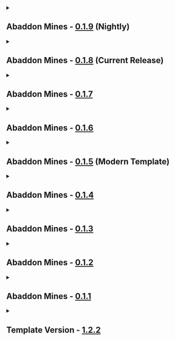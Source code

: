 <details close>
<summary><h2>
  Abaddon Mines - <a href="">0.1.9</a> (Nightly)
</h2></summary><br>

- Additions
  - Mods
    - Create Better FPS - [1.1.1](https://www.curseforge.com/minecraft/mc-mods/create-better-fps/files/6716449)
    - Create: Aquatic Ambitions - [2.0.1](https://www.curseforge.com/minecraft/mc-mods/create-aquatic-ambitions/files/6832241)
    - Tinkers Construct - [3.10.2.92](https://www.curseforge.com/minecraft/mc-mods/tinkers-construct/files/6777068) + Mantle - [1.11.79](https://www.curseforge.com/minecraft/mc-mods/mantle/files/6819217)
  - Resourcepacks / Shaderpacks
    - none
- Updates
  - Modpack
    - Journey's Gate - [1.1.5](https://github.com/Apollonu/Abaddon-Vanilla/blob/main/CHANGELOG.md) -> [1.1.6](https://github.com/Apollonu/Abaddon-Vanilla/blob/main/CHANGELOG.md)
  - Mods
    - BaguetteLib - [1.0.0](https://www.curseforge.com/minecraft/mc-mods/baguettelib/files/6523425) -> [1.1.0](https://www.curseforge.com/minecraft/mc-mods/baguettelib/files/6909482)
    - Create Crafts & Additions - [1.3.1](https://www.curseforge.com/minecraft/mc-mods/createaddition/files/6306951) -> [1.3.2](https://www.curseforge.com/minecraft/mc-mods/createaddition/files/6901922)
    - Create Mechanical Extruder - [1.6.10](https://www.curseforge.com/minecraft/mc-mods/create-mechanical-extruder/files/6657454) -> [1.6.11](https://www.curseforge.com/minecraft/mc-mods/create-mechanical-extruder/files/6944732)
    - Create Picky Wheels - [6.0.0-1](https://www.curseforge.com/minecraft/mc-mods/create-picky-waterwheels/files/6254312) -> [6.0.6-2](https://www.curseforge.com/minecraft/mc-mods/create-picky-waterwheels/files/6932328)
    - GeckoLib - [4.7.3](https://www.curseforge.com/minecraft/mc-mods/geckolib/files/6789487) -> [4.7.4](https://www.curseforge.com/minecraft/mc-mods/geckolib/files/6920925)
    - Gravestone Mod - [1.0.32](https://www.curseforge.com/minecraft/mc-mods/gravestone-mod/files/6740170) -> [1.0.33](https://www.curseforge.com/minecraft/mc-mods/gravestone-mod/files/6930821)
    - InsaneLib - [1.21.17](https://www.curseforge.com/minecraft/mc-mods/insanelib/files/6858532) -> [1.21.20](https://www.curseforge.com/minecraft/mc-mods/insanelib/files/6927148)
    - Just Enough Mekanism Multiblocks - [4.10.0](https://www.curseforge.com/minecraft/mc-mods/just-enough-mekanism-multiblocks/files/6170219) -> [4.12.0](https://www.curseforge.com/minecraft/mc-mods/just-enough-mekanism-multiblocks/files/6972923)
    - Lychee Tweaker - [5.1.20](https://www.curseforge.com/minecraft/mc-mods/lychee/files/6841382) -> [5.1.21](https://www.curseforge.com/minecraft/mc-mods/lychee/files/6899773)
    - Mobs Properties Randomness - [5.0.12](https://www.curseforge.com/minecraft/mc-mods/mobs-properties-randomness/files/6845995) -> [5.0.13](https://www.curseforge.com/minecraft/mc-mods/mobs-properties-randomness/files/6915443)
    - Oh The Biomes We've Gone - [1.6.3](https://www.curseforge.com/minecraft/mc-mods/oh-the-biomes-weve-gone/files/6817611) -> [1.6.5](https://www.curseforge.com/minecraft/mc-mods/oh-the-biomes-weve-gone/files/6943503)
    - Oreganized - [4.2.2](https://www.curseforge.com/minecraft/mc-mods/oreganized/files/6821455) -> [4.2.4](https://www.curseforge.com/minecraft/mc-mods/oreganized/files/6968419)
  - Configs
    - [Block Swap](https://www.curseforge.com/minecraft/mc-mods/block-swap)
    - [Cave Dust](https://www.curseforge.com/minecraft/mc-mods/cave-dust) (Depth)
    - [Create](https://www.curseforge.com/minecraft/mc-mods/create) (Conveyor Length)
    - [Create Picky Wheels](https://www.curseforge.com/minecraft/mc-mods/create-picky-waterwheels)
    - [Enhanced AI](https://www.curseforge.com/minecraft/mc-mods/enhanced-ai) (Creeper, Miner, Other QoL & Balancing)
    - [Global GameRules](https://www.curseforge.com/minecraft/mc-mods/global-gamerules)
    - [KubeJS](https://www.curseforge.com/minecraft/mc-mods/kubejs) (Missing Mod Icons, Progression (Alot), Silent Removed, Stronghold on Moon, Tinkers, Unification, World Generation Reduced to -160)
  - Resourcepacks / Shaderpacks
    - none
- Fixes
  - none
- Reverts / Removals
  - Reverts
    - none
  - Removals
    - [Carry On](https://www.curseforge.com/minecraft/mc-mods/carry-on) Config
    - [Silent Gear](https://www.curseforge.com/minecraft/mc-mods/silent-gear) + Config + [Silent Lib](https://www.curseforge.com/minecraft/mc-mods/silent-lib)
</details>

<details close>
<summary><h2>
  Abaddon Mines - <a href="https://www.curseforge.com/minecraft/modpacks/abaddon-mines/files/6867995">0.1.8</a> (Current Release)
</h2></summary><br>

- Additions
  - Mods
    - Mekanism: Tools - [10.4.16.80](https://www.curseforge.com/minecraft/mc-mods/mekanism-tools/files/6552915)
  - Resourcepacks / Shaderpacks
    - none
- Updates
  - Modpack
    - Journey's Gate - [1.1.4](https://github.com/Apollonu/Abaddon-Vanilla/blob/main/CHANGELOG.md) -> [1.1.5](https://github.com/Apollonu/Abaddon-Vanilla/blob/main/CHANGELOG.md)
  - Mods
    - CobbleGen - [5.4.5](https://www.curseforge.com/minecraft/mc-mods/cobblegen/files/6600688) -> [5.4.6](https://www.curseforge.com/minecraft/mc-mods/cobblegen/files/6767399)
    - Create Low-Heated - [3.0.0](https://www.curseforge.com/minecraft/mc-mods/create-low-heated/files/6282998) -> [4.0.0](https://www.curseforge.com/minecraft/mc-mods/create-low-heated/files/6789818)
    - Create: The Factory Must Grow - [1.0.1b](https://www.curseforge.com/minecraft/mc-mods/create-industry/files/6729106) -> [1.0.2c](https://www.curseforge.com/minecraft/mc-mods/create-industry/files/6816350)
    - Create: Vintage - [1.2.6](https://www.curseforge.com/minecraft/mc-mods/create-vintage-unofficial-port/files/6713730) -> [1.3.0](https://www.curseforge.com/minecraft/mc-mods/create-vintage-unofficial-port/files/6809097)
    - Enhanced AI - [2.6.8](https://www.curseforge.com/minecraft/mc-mods/enhanced-ai/files/6708316) -> [2.7.1](https://www.curseforge.com/minecraft/mc-mods/enhanced-ai/files/6831339)
    - GeckoLib - [4.7.2](https://www.curseforge.com/minecraft/mc-mods/geckolib/files/6658942) -> [4.7.3](https://www.curseforge.com/minecraft/mc-mods/geckolib/files/6789487)
    - InsaneLib - [1.21.14](https://www.curseforge.com/minecraft/mc-mods/insanelib/files/6751966) -> [1.21.17](https://www.curseforge.com/minecraft/mc-mods/insanelib/files/6858532)
    - Lychee Tweaker - [5.1.19](https://www.curseforge.com/minecraft/mc-mods/lychee/files/6291293) -> [5.1.20](https://www.curseforge.com/minecraft/mc-mods/lychee/files/6841382)
    - Map Atlases - [6.0.16](https://www.curseforge.com/minecraft/mc-mods/map-atlases-forge/files/6425194) -> [6.0.17](https://www.curseforge.com/minecraft/mc-mods/map-atlases-forge/files/6807697)
    - Mobs Properties Randomness - [5.0.6](https://www.curseforge.com/minecraft/mc-mods/mobs-properties-randomness/files/6747502) -> [5.0.12](https://www.curseforge.com/minecraft/mc-mods/mobs-properties-randomness/files/6845995)
    - Oh The Biomes We've Gone - [1.6.2](https://www.curseforge.com/minecraft/mc-mods/oh-the-biomes-weve-gone/files/6706622) -> [1.6.3](https://www.curseforge.com/minecraft/mc-mods/oh-the-biomes-weve-gone/files/6817611)
    - Oreganized - [4.1.1](https://www.curseforge.com/minecraft/mc-mods/oreganized/files/6661380) -> [4.2.2](https://www.curseforge.com/minecraft/mc-mods/oreganized/files/6821455)
  - Configs
    - [Enhanced AI](https://www.curseforge.com/minecraft/mc-mods/enhanced-ai) (Update)
    - [Harvest Level Tweaker](https://www.curseforge.com/minecraft/mc-mods/harvest-level-tweaker) (Bronze, Osmium)
    - [KubeJS](https://www.curseforge.com/minecraft/mc-mods/kubejs) (data/oreganized, mining levels, hltweaker lang)
  - Resourcepacks / Shaderpacks
    - none
- Fixes
  - none
- Reverts / Removals
  - Reverts
    - none
  - Removals
    - [Tectonic](https://www.curseforge.com/minecraft/mc-mods/tectonic)
</details>

<details close>
<summary><h2>
  Abaddon Mines - <a href="">0.1.7</a>
</h2></summary><br>

- Additions
  - Mods
    - none
  - Resourcepacks / Shaderpacks
    - none
- Updates
  - Modpack
    - Journey's Gate - [1.1.3](https://github.com/Apollonu/Abaddon-Vanilla/blob/main/CHANGELOG.md) -> [1.1.4](https://github.com/Apollonu/Abaddon-Vanilla/blob/main/CHANGELOG.md)
  - Mods
    - none
  - Configs
    - none
  - Resourcepacks / Shaderpacks
    - none
- Fixes
  - none
- Reverts / Removals
  - Reverts
    - none
  - Removals
    - none
</details>

<details close>
<summary><h2>
  Abaddon Mines - <a href="https://www.curseforge.com/minecraft/modpacks/abaddon-mines/files/6756741">0.1.6</a>
</h2></summary><br>

- Additions
  - Mods
    - Ad Astra - [1.15.20](https://www.curseforge.com/minecraft/mc-mods/ad-astra/files/6262032) + Resourceful Lib - [2.1.29](https://www.curseforge.com/minecraft/mc-mods/resourceful-lib/files/5659871)
    - CobbleGen - [5.4.5](https://www.curseforge.com/minecraft/mc-mods/cobblegen/files/6600688)
    - Create: Ad Astra Compatibility - [1.0.0](https://www.curseforge.com/minecraft/mc-mods/create-ad-astra-compatibility/files/5252441)
    - KubeJS Mekanism - [2001.1.5.1-build.2](https://www.curseforge.com/minecraft/mc-mods/kubejs-mekanism-unofficial/files/5532573)
    - KubeJS Thermal - [2001.1.10-build.2](https://www.curseforge.com/minecraft/mc-mods/kubejs-thermal/files/5002992)
    - Mekanism: Ad Astra Ores - [1.1.0](https://www.curseforge.com/minecraft/mc-mods/mekanism-ad-astra-ores/files/6223395)
    - Thermal And Space - [1.0.3](https://www.curseforge.com/minecraft/mc-mods/thermal-and-space/files/5420535)
    - Thermal Expansion - [11.0.1.29](https://www.curseforge.com/minecraft/mc-mods/thermal-expansion/files/5372749) + Thermal Foundation - [11.0.6.70](https://www.curseforge.com/minecraft/mc-mods/thermal-foundation/files/5443583) + CoFH Core - [11.0.2.56](https://www.curseforge.com/minecraft/mc-mods/cofh-core/files/5374122)
  - Resourcepacks / Shaderpacks
    - none
- Updates
  - Modpack
    - Journey's Gate - [1.1.2](https://github.com/Apollonu/Abaddon-Vanilla/blob/main/CHANGELOG.md) -> [1.1.3](https://github.com/Apollonu/Abaddon-Vanilla/blob/main/CHANGELOG.md)
  - Mods
    - Abridged - [1.1.1](https://www.curseforge.com/minecraft/mc-mods/abridged/files/4985756) -> [2.0.0](https://www.curseforge.com/minecraft/mc-mods/abridged/files/6745463)
    - CorgiLib - [4.0.3.3](https://www.curseforge.com/minecraft/mc-mods/corgilib/files/6002849) -> [4.0.3.4](https://www.curseforge.com/minecraft/mc-mods/corgilib/files/6616784)
    - Create - [6.0.4](https://www.curseforge.com/minecraft/mc-mods/create/files/6323270) -> [6.0.6](https://www.curseforge.com/minecraft/mc-mods/create/files/6641603)
    - Create Mechanical Extruder - [1.6.9](https://www.curseforge.com/minecraft/mc-mods/create-mechanical-extruder/files/6436744) -> [1.6.10](https://www.curseforge.com/minecraft/mc-mods/create-mechanical-extruder/files/6657454)
    - Create: The Factory Must Grow - [0.9.3b](https://www.curseforge.com/minecraft/mc-mods/create-industry/files/6255138) -> [1.0.1b](https://www.curseforge.com/minecraft/mc-mods/create-industry/files/6729106)
    - Create: Vintage - [1.1.0](https://www.curseforge.com/minecraft/mc-mods/create-vintage-unofficial-port/files/6438729) -> [1.2.6](https://www.curseforge.com/minecraft/mc-mods/create-vintage-unofficial-port/files/6713730)
    - Deeper Oceans - [1.0.1a](https://www.curseforge.com/minecraft/mc-mods/deeper-oceans/files/4573339) -> [2.0.0](https://www.curseforge.com/minecraft/mc-mods/deeper-oceans/files/6668834)
    - Elysium API - [1.1.0](https://www.curseforge.com/minecraft/mc-mods/elysium-api/files/6376984) -> [1.1.3](https://www.curseforge.com/minecraft/mc-mods/elysium-api/files/6589093)
    - Engineered Schematics - [1.2.2](https://www.curseforge.com/minecraft/mc-mods/engineered-schematics/files/6338665) -> [1.2.3](https://www.curseforge.com/minecraft/mc-mods/engineered-schematics/files/6560826)
    - Enhanced AI - [2.6.0](https://www.curseforge.com/minecraft/mc-mods/enhanced-ai/files/6482844) -> [2.6.8](https://www.curseforge.com/minecraft/mc-mods/enhanced-ai/files/6708316)
    - GeckoLib - [4.7.1.2](https://www.curseforge.com/minecraft/mc-mods/geckolib/files/6333474) -> [4.7.2](https://www.curseforge.com/minecraft/mc-mods/geckolib/files/6658942)
    - Gravestone Curios API Compat - [2.1.0](https://www.curseforge.com/minecraft/mc-mods/gravestone-x-curios-api-compat/files/6201439) -> [3.0.0](https://www.curseforge.com/minecraft/mc-mods/gravestone-x-curios-api-compat/files/6544424)
    - Gravestone Mod - [1.0.24](https://www.curseforge.com/minecraft/mc-mods/gravestone-mod/files/5794082) -> [1.0.32](https://www.curseforge.com/minecraft/mc-mods/gravestone-mod/files/6740170)
    - Harvest Level Tweaker - [1.3.0](https://www.curseforge.com/minecraft/mc-mods/harvest-level-tweaker/files/5760642) -> [1.4.0](https://www.curseforge.com/minecraft/mc-mods/harvest-level-tweaker/files/6461992)
    - Industrial Foregoing - [3.5.19](https://www.curseforge.com/minecraft/mc-mods/industrial-foregoing/files/5474059) -> [3.5.20](https://www.curseforge.com/minecraft/mc-mods/industrial-foregoing/files/6626653)
    - InsaneLib - [1.19.0](https://www.curseforge.com/minecraft/mc-mods/insanelib/files/6362613) -> [1.21.14](https://www.curseforge.com/minecraft/mc-mods/insanelib/files/6751966)
    - Jaden's Nether Expansion - [2.3.2](https://www.curseforge.com/minecraft/mc-mods/jadens-nether-expansion/files/6388893) -> [2.3.5](https://www.curseforge.com/minecraft/mc-mods/jadens-nether-expansion/files/6729020)
    - Mekanism - [10.4.15.75](https://www.curseforge.com/minecraft/mc-mods/mekanism/files/6258796) -> [10.4.16.80](https://www.curseforge.com/minecraft/mc-mods/mekanism/files/6552911)
    - Mekanism: Generators - [10.4.15.75](https://www.curseforge.com/minecraft/mc-mods/mekanism-generators/files/6258799) -> [10.4.16.80](https://www.curseforge.com/minecraft/mc-mods/mekanism-generators/files/6552914)
    - Mobs Properties Randomness - [4.10.16](https://www.curseforge.com/minecraft/mc-mods/mobs-properties-randomness/files/6334820) -> [5.0.6-alpha](https://www.curseforge.com/minecraft/mc-mods/mobs-properties-randomness/files/6747502)
    - Oh The Biomes We've Gone - [1.5.11](https://www.curseforge.com/minecraft/mc-mods/oh-the-biomes-weve-gone/files/6416899) -> [1.6.2](https://www.curseforge.com/minecraft/mc-mods/oh-the-biomes-weve-gone/files/6706622)
    - Oh The Trees You'll Grow - [1.3.9](https://www.curseforge.com/minecraft/mc-mods/oh-the-trees-youll-grow/files/6479077) -> [1.3.13](https://www.curseforge.com/minecraft/mc-mods/oh-the-trees-youll-grow/files/6608610)
    - Oreganized - [3.1.4](https://www.curseforge.com/minecraft/mc-mods/oreganized/files/6276242) -> [4.1.1](https://www.curseforge.com/minecraft/mc-mods/oreganized/files/6661380)
  - Configs
    - [Ad Astra](https://www.curseforge.com/minecraft/mc-mods/ad-astra) (Energy & Oxygen Anchor)
    - [Block Swap](https://www.curseforge.com/minecraft/mc-mods/block-swap) (Create, Mekanism)
    - [Cave Dust](https://www.curseforge.com/minecraft/mc-mods/cave-dust)
    - [CobbleGen](https://www.curseforge.com/minecraft/mc-mods/cobblegen)
    - [Curios API](https://www.curseforge.com/minecraft/mc-mods/curios)
    - [Enhanced AI](https://www.curseforge.com/minecraft/mc-mods/enhanced-ai) (Flee & Hostile Chance)
    - [Harvest Level Tweaker](https://www.curseforge.com/minecraft/mc-mods/harvest-level-tweaker)
    - [Immersive Engineering](https://www.curseforge.com/minecraft/mc-mods/immersive-engineering) (Disabled Silver, Lead, Nickel)
    - [KubeJS](https://www.curseforge.com/minecraft/mc-mods/kubejs) (assets, data, server_events, startup_scripts)
    - [Mekanism](https://www.curseforge.com/minecraft/mc-mods/mekanism) (Tin Disabled)
    - [PneumaticCraft: Repressurized](https://www.curseforge.com/minecraft/mc-mods/pneumaticcraft-repressurized) (PneumaticArmorHUDLayout)
    - [Sparse Sructures](https://www.curseforge.com/minecraft/mc-mods/ssr) (Abridged)
    - [Thermal](https://www.curseforge.com/minecraft/mc-mods/thermal-foundation) (Disabled Lead)
    - [Vintage](https://www.curseforge.com/minecraft/mc-mods/create-vintage-unofficial-port) (Config Button)
  - Resourcepacks / Shaderpacks
    - none
- Fixes
  - none
- Reverts / Removals
  - Reverts
    - [Tectonic](https://www.curseforge.com/minecraft/mc-mods/tectonic) (Enabled)
  - Removals
    - [KubeJS TFMG](https://www.curseforge.com/minecraft/mc-mods/kubejs-tfmg)
    - [Create: Vintage Improvements](https://www.curseforge.com/minecraft/mc-mods/create-vintage-improvements) Config
    - [TerraBlenderFix](https://www.curseforge.com/minecraft/mc-mods/terrablenderfix)
    - [William Wythers Overhauled Overworld](https://www.curseforge.com/minecraft/mc-mods/william-wythers-overhauled-overworld)
</details>

<details close>
<summary><h2>
  Abaddon Mines - <a href="">0.1.5</a> (Modern Template)
</h2></summary><br>

- Additions
  - Mods
    - Backpacked - [3.0.0-beta.9](https://www.curseforge.com/minecraft/mc-mods/backpacked/files/5813547)
    - [Create: Vintage - 1.1.0](https://www.curseforge.com/minecraft/mc-mods/create-vintage-unofficial-port/files/6438729)
    - Jaden's Nether Expansion - [2.3.2](https://www.curseforge.com/minecraft/mc-mods/jadens-nether-expansion/files/6388893) + Elysium API - [1.1.0](https://www.curseforge.com/minecraft/mc-mods/elysium-api/files/6376984)
  - Resourcepacks / Shaderpacks
    - none
- Updates
  - Modpack
    - Journey's Gate - [1.1.1](https://github.com/Apollonu/Abaddon-Vanilla/blob/main/CHANGELOG.md) -> [1.1.2](https://github.com/Apollonu/Abaddon-Vanilla/blob/main/CHANGELOG.md)
  - Mods
    - Blueprint - [7.1.2](https://www.curseforge.com/minecraft/mc-mods/blueprint/files/6267669) -> [7.1.3](https://www.curseforge.com/minecraft/mc-mods/blueprint/files/6408581)
    - Create - [0.5.1j](https://www.curseforge.com/minecraft/mc-mods/create/files/5838779) -> [6.0.4](https://www.curseforge.com/minecraft/mc-mods/create/files/6323270)
    - Create Crafts & Additions - [1.2.5](https://www.curseforge.com/minecraft/mc-mods/createaddition/files/6084982) -> [1.3.1](https://www.curseforge.com/minecraft/mc-mods/createaddition/files/6306951)
    - Create Low-Heated - [0.5.1.f-i](https://www.curseforge.com/minecraft/mc-mods/create-low-heated/files/5393309) -> [6.0.2-3](https://www.curseforge.com/minecraft/mc-mods/create-low-heated/files/6282998)
    - Create Mechanical Extruder - [1.6.3](https://www.curseforge.com/minecraft/mc-mods/create-mechanical-extruder/files/5843880) -> [1.6.9](https://www.curseforge.com/minecraft/mc-mods/create-mechanical-extruder/files/6436744)
    - Create Picky Wheels - [0.5.1f-c](https://www.curseforge.com/minecraft/mc-mods/create-picky-waterwheels/files/5201809) -> [6.0.0-1](https://www.curseforge.com/minecraft/mc-mods/create-picky-waterwheels/files/6254312)
    - Create: New Age - [1.1.2](https://www.curseforge.com/minecraft/mc-mods/create-new-age/files/5080957) -> [1.1.4](https://www.curseforge.com/minecraft/mc-mods/create-new-age/files/6482827)
    - Curios API - [5.12.1](https://www.curseforge.com/minecraft/mc-mods/curios/files/6238756) -> [5.14.1](https://www.curseforge.com/minecraft/mc-mods/curios/files/6418456)
    - Engineered Schematics - [1.1.1](https://www.curseforge.com/minecraft/mc-mods/engineered-schematics/files/6293337) -> [1.2.2](https://www.curseforge.com/minecraft/mc-mods/engineered-schematics/files/6338665)
    - Enhanced AI - [2.5.8](https://www.curseforge.com/minecraft/mc-mods/enhanced-ai/files/6301456) -> [2.6.0](https://www.curseforge.com/minecraft/mc-mods/enhanced-ai/files/6482844)
    - GeckoLib - [4.7.0](https://www.curseforge.com/minecraft/mc-mods/geckolib/files/6027567) -> [4.7.1.2](https://www.curseforge.com/minecraft/mc-mods/geckolib/files/6333474)
    - InsaneLib - [1.18.3](https://www.curseforge.com/minecraft/mc-mods/insanelib/files/6224822) -> [1.19.0](https://www.curseforge.com/minecraft/mc-mods/insanelib/files/6362613)
    - KubeJS Create - [2001.2.5-build.2](https://www.curseforge.com/minecraft/mc-mods/kubejs-create/files/4884096) -> [2001.3.0-build.8](https://www.curseforge.com/minecraft/mc-mods/kubejs-create/files/6265498)
    - LootJS - [2.12.0](https://www.curseforge.com/minecraft/mc-mods/lootjs/files/5404565) -> [2.13.0](https://www.curseforge.com/minecraft/mc-mods/lootjs/files/6508899)
    - Lychee - [5.1.18](https://www.curseforge.com/minecraft/mc-mods/lychee/files/6266223) -> [5.1.19](https://www.curseforge.com/minecraft/mc-mods/lychee/files/6291293)
    - Map Atlases - [6.0.15](https://www.curseforge.com/minecraft/mc-mods/map-atlases-forge/files/6301932) -> [6.0.16](https://www.curseforge.com/minecraft/mc-mods/map-atlases-forge/files/6425194)
    - Mobs Properties Randomness - [4.10.15](https://www.curseforge.com/minecraft/mc-mods/mobs-properties-randomness/files/6192224) -> [4.10.16](https://www.curseforge.com/minecraft/mc-mods/mobs-properties-randomness/files/6334820)
    - More Mekanism Processing - [4.2.0](https://www.curseforge.com/minecraft/mc-mods/more-mekanism-processing/files/5932752) -> [4.3.0](https://www.curseforge.com/minecraft/mc-mods/more-mekanism-processing/files/6413517)
    - Oh The Biomes We've Gone - [1.5.8](https://www.curseforge.com/minecraft/mc-mods/oh-the-biomes-weve-gone/files/6263908) -> [1.5.11](https://www.curseforge.com/minecraft/mc-mods/oh-the-biomes-weve-gone/files/6416899)
    - Oh The Trees You'll Grow - [1.3.6](https://www.curseforge.com/minecraft/mc-mods/oh-the-trees-youll-grow/files/6294236) -> [1.3.9](https://www.curseforge.com/minecraft/mc-mods/oh-the-trees-youll-grow/files/6479077)
    - Oreganized - [3.1.2](https://www.curseforge.com/minecraft/mc-mods/oreganized/files/5890510) -> [3.1.4](https://www.curseforge.com/minecraft/mc-mods/oreganized/files/6276242)
  - Configs
    - [Backpacked](https://www.curseforge.com/minecraft/mc-mods/backpacked)
    - [Enhanced AI](https://www.curseforge.com/minecraft/mc-mods/enhanced-ai) (Balancing)
    - [Immersive Engineering](https://www.curseforge.com/minecraft/mc-mods/immersive-engineering) (Console Spam)
    - [KubeJS](https://www.curseforge.com/minecraft/mc-mods/kubejs) (Major Changes)
    - [Map Atlases](https://www.curseforge.com/minecraft/mc-mods/map-atlases-forge) (Y-Axis)
    - [No Tree Punching](https://www.curseforge.com/minecraft/mc-mods/no-tree-punching) (Nerfed Original Knapping)
    - [Silent Gear](https://www.curseforge.com/minecraft/mc-mods/silent-gear) (Removed Conversions)
  - Resourcepacks / Shaderpacks
    - none
- Fixes
  - none
- Reverts / Removals
  - Reverts
    - none
  - Removals
    - [Compressed Creativity](https://www.curseforge.com/minecraft/mc-mods/compressedcreativity)
    - [Create: Vintage Improvements](https://www.curseforge.com/minecraft/mc-mods/create-vintage-improvements)
    - [Oculus Flywheel Compat](https://www.curseforge.com/minecraft/mc-mods/iris-flywheel-compat)
    - [Tectonic](https://www.curseforge.com/minecraft/mc-mods/tectonic) (Disabled)
    - [William Wythers Overhauled Overworld](https://www.curseforge.com/minecraft/mc-mods/william-wythers-overhauled-overworld) (Disabled)
</details>

<details close>
<summary><h2>
  Abaddon Mines - <a href="">0.1.4</a>
</h2></summary><br>

- Additions
  - Mods
    - Create Mechanical Extruder - [1.6.3](https://www.curseforge.com/minecraft/mc-mods/create-mechanical-extruder/files/5843880)
    - Engineered Schematics - [1.1.1](https://www.curseforge.com/minecraft/mc-mods/engineered-schematics/files/6293337)
    - Industrial Foregoing - [3.5.19](https://www.curseforge.com/minecraft/mc-mods/industrial-foregoing/files/5474059) + Titanium - [3.8.32](https://www.curseforge.com/minecraft/mc-mods/titanium/files/5468426)
    - Just Enough Mekanism Multiblocks - [4.10.0](https://www.curseforge.com/minecraft/mc-mods/just-enough-mekanism-multiblocks/files/6170219)
    - KJS Industrial Foregoing - [1.0.0](https://github.com/BobVarioa/kjsindustrialforegoing) (Nightly)
    - KubeJS Immersive Engineering - [2001.1.5.19](https://www.curseforge.com/minecraft/mc-mods/kubejs-immersive-engineering-unofficial/files/5910414)
    - KubeJS TFMG - [1.2.0](https://www.curseforge.com/minecraft/mc-mods/kubejs-tfmg/files/5991318)
    - LootJS - [2.12.0](https://www.curseforge.com/minecraft/mc-mods/lootjs/files/5404565)
    - Map Atlases - [6.0.15](https://www.curseforge.com/minecraft/mc-mods/map-atlases-forge/files/6301932)
  - Resourcepacks / Shaderpacks
    - none
- Updates
  - Modpack
    - Journey's Gate - [1.1.1](https://github.com/Apollonu/Abaddon-Vanilla/blob/main/CHANGELOG.md)
  - Mods
    - Blueprint - [7.1.2](https://www.curseforge.com/minecraft/mc-mods/blueprint/files/6267669)
    - Curios API - [5.12.1](https://www.curseforge.com/minecraft/mc-mods/curios/files/6238756)
    - Enhanced AI - [2.5.8](https://www.curseforge.com/minecraft/mc-mods/enhanced-ai/files/6708316)
    - Farmer's Delight - [1.2.7](https://www.curseforge.com/minecraft/mc-mods/farmers-delight/files/6154802)
    - Gravestone Curios API Compat - [2.1.0](https://www.curseforge.com/minecraft/mc-mods/gravestone-x-curios-api-compat/files/6201439)
    - InsaneLib - [1.18.3](https://www.curseforge.com/minecraft/mc-mods/insanelib/files/6224822)
    - Lychee - [5.1.18](https://www.curseforge.com/minecraft/mc-mods/lychee/files/6266223)
    - Mekanism - [10.4.15.75](https://www.curseforge.com/minecraft/mc-mods/mekanism/files/6258796)
    - Mekanism Generators [10.4.15.75](https://www.curseforge.com/minecraft/mc-mods/mekanism-generators/files/6258799)
    - Mobs Properties Randomness - [4.10.15](https://www.curseforge.com/minecraft/mc-mods/mobs-properties-randomness/files/6192224)
    - Oh The Biomes We've Gone - [1.5.8](https://www.curseforge.com/minecraft/mc-mods/oh-the-biomes-weve-gone/files/6263908)
    - Oh The Trees You'll Grow - [1.3.6](https://www.curseforge.com/minecraft/mc-mods/oh-the-trees-youll-grow/files/6294236)
    - Patchouli - [84.1.0](https://www.curseforge.com/minecraft/mc-mods/patchouli/files/6164575)
    - TerraBlender - [3.0.1.10](https://www.curseforge.com/minecraft/mc-mods/terrablender/files/6290448)
  - Configs
    - [Block Swap](https://www.curseforge.com/minecraft/mc-mods/block-swap)
    - [Carry On](https://www.curseforge.com/minecraft/mc-mods/carry-on)
    - [Create Mechanical Extruder](https://www.curseforge.com/minecraft/mc-mods/create-mechanical-extruder)
    - [Create: Vintage Improvements](https://www.curseforge.com/minecraft/mc-mods/create-vintage-improvements)
    - Curios API
    - [Harvest Level Tweaker](https://www.curseforge.com/minecraft/mc-mods/harvest-level-tweaker)
    - [KubeJS](https://www.curseforge.com/minecraft/mc-mods/kubejs) (Harvest Levels)
    - [Map Atlases](https://www.curseforge.com/minecraft/mc-mods/map-atlases-forge)
    - [No Tree Punching](https://www.curseforge.com/minecraft/mc-mods/no-tree-punching)
    - [Title Screen Mobs](https://www.curseforge.com/minecraft/mc-mods/title-screen-mobs)
  - Resourcepacks / Shaderpacks
    - none
- Fixes
  - Unification
- Reverts / Removals
  - Reverts
    - none
  - Removals
    - none
</details>


<details close>
<summary><h2>
  Abaddon Mines - <a href="https://www.curseforge.com/minecraft/modpacks/abaddon-mines/files/6214238">0.1.3</a>
</h2></summary><br>

- Additions
  - Mods
    - [Block Swap](https://www.curseforge.com/minecraft/mc-mods/block-swap)
    - [Create: New Age](https://www.curseforge.com/minecraft/mc-mods/create-new-age) + [Botarium](https://www.curseforge.com/minecraft/mc-mods/botarium)
    - [Create: The Factory Must Grow](https://www.curseforge.com/minecraft/mc-mods/create-industry)
    - [Gravestone Curios API Compat](https://www.curseforge.com/minecraft/mc-mods/gravestone-x-curios-api-compat) + [Curios API](https://www.curseforge.com/minecraft/mc-mods/curios)
    - [GraveStone Mod](https://www.curseforge.com/minecraft/mc-mods/gravestone-mod)
    - [Immersive Engineering](https://www.curseforge.com/minecraft/mc-mods/immersive-engineering)
    - [Just Enough Immersive Multiblocks](https://www.curseforge.com/minecraft/mc-mods/just-enough-immersive-multiblocks)
    - [Mekanism Generators](https://www.curseforge.com/minecraft/mc-mods/mekanism-generators)
    - [Oreganzied](https://www.curseforge.com/minecraft/mc-mods/oreganized) + [Blueprint](https://www.curseforge.com/minecraft/mc-mods/blueprint)
    - [Silent Gear](https://www.curseforge.com/minecraft/mc-mods/silent-gear) + [Silent Lib](https://www.curseforge.com/minecraft/mc-mods/silent-lib)
    - [TerraBlenderFix](https://www.curseforge.com/minecraft/mc-mods/terrablenderfix)
    - [William Wythers' Overhauled Overworld](https://www.curseforge.com/minecraft/mc-mods/william-wythers-overhauled-overworld)
  - Resourcepacks / Shaderpacks
    - none
- Updates
  - Modpack
    - Journey's Gate - [1.1.0](https://github.com/Apollonu/Abaddon-Vanilla/blob/main/CHANGELOG.md)
  - Mods
    - Oh The Biomes We've Gone
  - Configs
    - [Block Swap](https://www.curseforge.com/minecraft/mc-mods/block-swap) (TFMG)
    - [Curios API](https://www.curseforge.com/minecraft/mc-mods/curios)
    - [Enhanced AI](https://www.curseforge.com/minecraft/mc-mods/enhanced-ai)
    - [Immersive Engineering](https://www.curseforge.com/minecraft/mc-mods/immersive-engineering)
    - [KubeJS](https://www.curseforge.com/minecraft/mc-mods/kubejs) (Immersive Engineering, Oreganzied, Silent Gear, WWOO)
    - [No Tree Punching](https://www.curseforge.com/minecraft/mc-mods/no-tree-punching)
    - [Silent Gear](https://www.curseforge.com/minecraft/mc-mods/silent-gear)
    - [WF's Cave Overhaul](https://www.curseforge.com/minecraft/mc-mods/wfs-cave-overhaul)
  - Resourcepacks / Shaderpacks
    - none
- Fixes
  - TPS + Worldgen Speed
- Reverts / Removals
  - Reverts
    - none
  - Removals
    - [Tetra](https://www.curseforge.com/minecraft/mc-mods/tetra) + [mutil](https://www.curseforge.com/minecraft/mc-mods/mutil) + [tetracelium](https://www.curseforge.com/minecraft/mc-mods/tetracelium) + [Withering Boon](https://www.curseforge.com/minecraft/mc-mods/tetra-booster-pack)
</details>


<details close>
<summary><h2>
  Abaddon Mines - <a href="https://www.curseforge.com/minecraft/modpacks/abaddon-mines/files/6148451">0.1.2</a>
</h2></summary><br>

- Additions
  - Mods
    - [Enhanced AI](https://www.curseforge.com/minecraft/mc-mods/enhanced-ai) + [InsaneLib](https://www.curseforge.com/minecraft/mc-mods/insanelib)
    - [Farmer's Delight](https://www.curseforge.com/minecraft/mc-mods/farmers-delight)
    - [HardRock Tools & Materials](https://www.curseforge.com/minecraft/mc-mods/hardrock-tools-materials) + [Lychee](https://www.curseforge.com/minecraft/mc-mods/lychee)
    - [Mobs Properties Randomness](https://www.curseforge.com/minecraft/mc-mods/mobs-properties-randomness)
    - [No Tree Punching](https://www.curseforge.com/minecraft/mc-mods/no-tree-punching)
    - [Smarter Farmers](https://www.curseforge.com/minecraft/mc-mods/smarter-farmers-farmers-replant)
    - [Spelunkery](https://www.curseforge.com/minecraft/mc-mods/spelunkery)
  - Resourcepacks / Shaderpacks
    - none
- Updates
  - Modpack
    - Journey's Gate - [1.0.8](https://github.com/Apollonu/Abaddon-Vanilla/blob/main/CHANGELOG.md)
  - Mods
    - [Mekanism](https://www.curseforge.com/minecraft/mc-mods/mekanism)
    - [Oh The Biomes We've Gone](https://www.curseforge.com/minecraft/mc-mods/oh-the-biomes-weve-gone)
    - [PneumaticCraft: Repressurized](https://www.curseforge.com/minecraft/mc-mods/pneumaticcraft-repressurized)
  - Configs
    - [Enhanced AI](https://www.curseforge.com/minecraft/mc-mods/enhanced-ai)
    - [Harvest Level Tweaker](https://www.curseforge.com/minecraft/mc-mods/harvest-level-tweaker)
    - [KubeJS](https://www.curseforge.com/minecraft/mc-mods/kubejs) (en_us, Lychee, Properties Randomness, Tree Punching)
    - [No Tree Punching](https://www.curseforge.com/minecraft/mc-mods/no-tree-punching)
  - Resourcepacks / Shaderpacks
    - none
- Fixes
  - Recipes
- Reverts / Removals
  - Reverts
    - none
  - Removals
    - [Item Obliterator](https://www.curseforge.com/minecraft/mc-mods/item-obliterator)
</details>


<details close>
<summary><h2>
  Abaddon Mines - <a href="https://www.curseforge.com/minecraft/modpacks/abaddon-mines/files/6108585">0.1.1</a>
</h2></summary><br>

- Additions
  - Mods
    - [Compressed Creativity](https://www.curseforge.com/minecraft/mc-mods/compressedcreativity)
    - [Create](https://www.curseforge.com/minecraft/mc-mods/create)
    - [Create Crafts & Additions](https://www.curseforge.com/minecraft/mc-mods/createaddition)
    - [Create Low-Heated](https://www.curseforge.com/minecraft/mc-mods/create-low-heated)
    - [Create Picky Wheels](https://www.curseforge.com/minecraft/mc-mods/create-picky-waterwheels)
    - [Create: Vintage Improvements](https://www.curseforge.com/minecraft/mc-mods/create-vintage-improvements)
    - [Deeper Oceans](https://www.curseforge.com/minecraft/mc-mods/deeper-oceans) (Custom)
    - [Everything Is Copper](https://www.curseforge.com/minecraft/mc-mods/everythingcopper)
    - [Harvest Level Tweaker](https://www.curseforge.com/minecraft/mc-mods/harvest-level-tweaker)
    - [Item Obliterator](https://www.curseforge.com/minecraft/mc-mods/item-obliterator)
    - [KubeJS](https://www.curseforge.com/minecraft/mc-mods/kubejs) + [Rhino](https://www.curseforge.com/minecraft/mc-mods/rhino)
    - [Mekanism](https://www.curseforge.com/minecraft/mc-mods/mekanism)
    - [More Mekanism Processing](https://www.curseforge.com/minecraft/mc-mods/more-mekanism-processing)
    - [Oculus Flywheel Compat](https://www.curseforge.com/minecraft/mc-mods/iris-flywheel-compat)
    - [Oh The Biomes We've Gone](https://www.curseforge.com/minecraft/mc-mods/oh-the-biomes-weve-gone) + [Oh The Trees You'll Gone](https://www.curseforge.com/minecraft/mc-mods/oh-the-trees-youll-grow) + [CorgiLib](https://www.curseforge.com/minecraft/mc-mods/corgilib) + [GeckoLib](https://www.curseforge.com/minecraft/mc-mods/geckolib)
    - [PneumaticCraft: Repressurized](https://www.curseforge.com/minecraft/mc-mods/pneumaticcraft-repressurized) + [Patchouli](https://www.curseforge.com/minecraft/mc-mods/patchouli)
    - [Shattered World Limits](https://www.curseforge.com/minecraft/mc-mods/new-world-height-and-depth) (Custom)
    - [Tectonic](https://www.curseforge.com/minecraft/mc-mods/tectonic) (Custom)
    - [Tetra](https://www.curseforge.com/minecraft/mc-mods/tetra) + [mutil](https://www.curseforge.com/minecraft/mc-mods/mutil)
    - [tetracelium](https://www.curseforge.com/minecraft/mc-mods/tetracelium)
    - [WF's Cave Overhaul](https://www.curseforge.com/minecraft/mc-mods/wfs-cave-overhaul)
    - [Withering Boon](https://www.curseforge.com/minecraft/mc-mods/tetra-booster-pack)
    - [Volcanic Caverns](https://www.curseforge.com/minecraft/mc-mods/volcanic-caverns)
  - Resourcepacks / Shaderpacks
    - none
- Updates
  - Modpack
    - Journey's Gate - [1.0.7](https://github.com/Apollonu/Abaddon-Vanilla/blob/main/CHANGELOG.md)
  - Mods
    - none
  - Configs
    - [Item Obliterator](https://www.curseforge.com/minecraft/mc-mods/item-obliterator)
    - [KubeJS](https://www.curseforge.com/minecraft/mc-mods/kubejs) (Low-Heated. Crafts & Additions, Vintage Improvements, More Mekanism Processing)
    - [WF's Cave Overhaul](https://www.curseforge.com/minecraft/mc-mods/wfs-cave-overhaul)
  - Resourcepacks / Shaderpacks
    - none
- Fixes
  - Crash Upon World Loading
  - Create FPS
  - Unifying Zinc
  - Worldgen
- Reverts / Removals
  - Reverts
    - none
  - Removals
    - [Alex's Caves](https://www.curseforge.com/minecraft/mc-mods/alexs-caves)
    - [More Create Burners](https://www.curseforge.com/minecraft/mc-mods/more-create-burners)
</details>


<details close>
<summary><h2>
  Template Version - <a href="">1.2.2</a>
</h2></summary><br>

- Additions
  - Mods
    - none - 0.0.0
  - Resourcepacks / Shaderpacks
    - none - 0.0.0
- Updates
  - Modpack
    - none 0.0.0 -> 0.0.0
  - Mods
    - none 0.0.0 -> 0.0.0
  - Configs
    - none (?)
  - Resourcepacks / Shaderpacks
    - none 0.0.0 -> 0.0.0
- Fixes
  - none
- Reverts / Removals
  - Reverts
    - none
  - Removals
    - none
</details>
